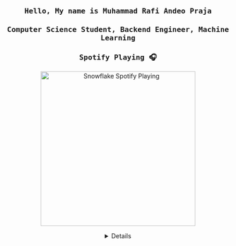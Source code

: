 <h3 align="center" id="begin"><samp> Hello, My name is <b><a>Muhammad Rafi Andeo Praja</a> </b></h3>
<h3 align="center" id="begin"><samp>Computer Science Student, Backend Engineer, Machine Learning</h3>

<div align="center">
<h3 id="spotify-playing-"><samp>Spotify Playing 🎧</h3>
<p>
  <a href="https://open.spotify.com/user/31jgelqr34d2p6l5qnc42laaqogq">
   <img src="https://spotify-github-profile.vercel.app/api/view?uid=31jgelqr34d2p6l5qnc42laaqogq&cover_image=true&theme=natemoo-re&show_offline=true&background_color=121212&bar_color=53b14f&bar_color_cover=true" alt="Snowflake Spotify Playing" width="350" />
  </a>
</p>
<details align="center" id="details">
<div align="center">

<h3 align="center" id="begin"><samp>Github Stats 📊</h3>
<br>
<p align='center'>
<img src="https://github-readme-stats.vercel.app/api?username=RafiAndeo&show_icons=true&theme=github_dark">
</p>

<hr>
<br>

<h3 align="center" id="begin"><samp>Most Used Languages 📚</h3>
<br>
<p align='center'>
<img src="https://github-readme-stats.vercel.app/api/top-langs/?username=RafiAndeo&theme=github_dark&hide_border=true&no-bg=true&no-frame=true&langs_count=10&layout=compact">
</p>
<p align='center'>
</p>

<p align="center"> <a href="https://github.com/RafiAndeo?tab=repositories&q=&type=&language=python&sort=" target="_blank"> <img src="https://img.shields.io/badge/-Python-000000?style=flat&logo=python" </a>
<a href="https://github.com/RafiAndeo?tab=repositories&q=&type=&language=javascript&sort=" target="_blank"> <img src="https://img.shields.io/badge/-Javascript-000000?style=flat&logo=javascript" </a>
<a href="https://github.com/RafiAndeo?tab=repositories&q=&type=&language=go&sort=" target="_blank"> <img src="https://img.shields.io/badge/-Go-000000?style=flat&logo=go" </a>
<a href="https://github.com/RafiAndeo?tab=repositories&q=&type=&language=typescript&sort=" target="_blank"> <img src="https://img.shields.io/badge/-Typescript-000000?style=flat&logo=typescript" </a>
<a href="https://github.com/RafiAndeo?tab=repositories&q=&type=&language=php&sort=" target="_blank"> <img src="https://img.shields.io/badge/-PHP-000000?style=flat&logo=php" </a>
<a href="https://github.com/RafiAndeo?tab=repositories&q=&type=&language=c%2B%2B&sort=" target="_blank"> <img src="https://img.shields.io/badge/-C++-000000?style=flat&logo=C%2B%2B&logoColor=00599C" </a>
<a href="https://github.com/RafiAndeo?tab=repositories&q=&type=&language=jupyter+notebook&sort=" target="_blank"> <img src="https://img.shields.io/badge/-Jupyter_Notebook-000000?style=flat&logo=jupyter" </a>
<a href="https://github.com/RafiAndeo?tab=repositories&q=&type=&language=java+notebook&sort=" target="_blank"> <img src="https://img.shields.io/badge/-Java-000000?style=flat&logo=Java" </a>

<hr>
<br>

<h3 align="center" id="begin"><samp>Connect With Me 🔗</h3>
<p align="center"> <a href="https://www.linkedin.com/in/muhammad-rafi-andeo-praja-192a4421b/" target="_blank"> <img src="https://img.shields.io/badge/-Linkedin-000000?style=flat&logo=linkedin" </a>
<a href="https://www.instagram.com/rafi.andeo/" target="_blank"> <img src="https://img.shields.io/badge/-Instagram-000000?style=flat&logo=instagram" </a>

<hr>
<br>  

<h3 align="center" id="begin"><samp>Visitors Count 🌐</h3>
  
![](https://komarev.com/ghpvc/?username=RafiAndeo&color=blue)
  
</details>
